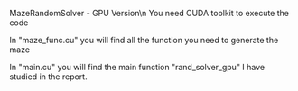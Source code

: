MazeRandomSolver - GPU Version\n
You need CUDA toolkit to execute the code

In "maze_func.cu" you will find all the function you need to generate the maze

In "main.cu" you will find the main function "rand_solver_gpu" I have studied in the report.
